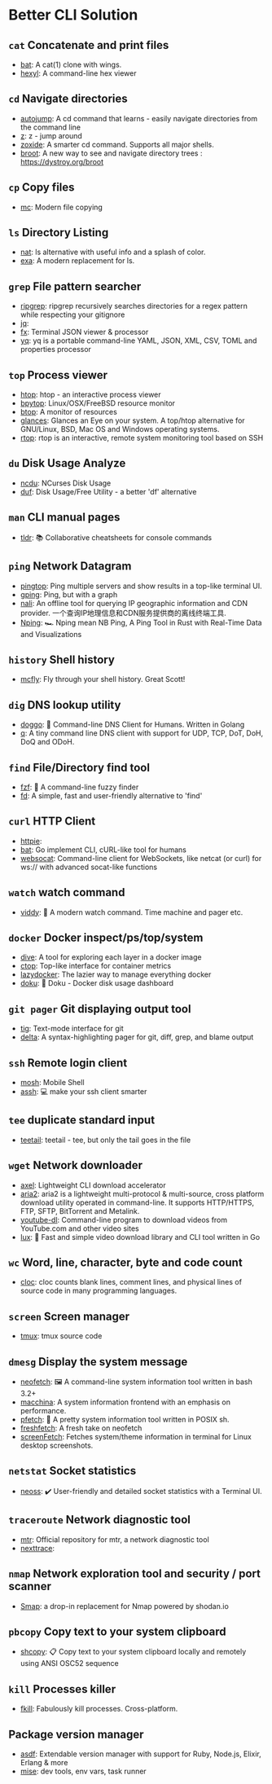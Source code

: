# Better CLI Solution

## `cat` Concatenate and print files

- [bat](https://github.com/sharkdp/bat): A cat(1) clone with wings.
- [hexyl](https://github.com/sharkdp/hexyl): A command-line hex viewer

## `cd` Navigate directories

- [autojump](https://github.com/wting/autojump): A cd command that learns - easily navigate directories from the command line
- [z](https://github.com/rupa/z): z - jump around
- [zoxide](https://github.com/ajeetdsouza/zoxide): A smarter cd command. Supports all major shells.
- [broot](https://github.com/Canop/broot): A new way to see and navigate directory trees : https://dystroy.org/broot

## `cp` Copy files

- [mc](https://github.com/thewh1teagle/mc): Modern file copying

## `ls` Directory Listing

- [nat](https://github.com/willdoescode/nat): ls alternative with useful info and a splash of color.
- [exa](https://github.com/ogham/exa): A modern replacement for ls.

## `grep` File pattern searcher

- [ripgrep](https://github.com/BurntSushi/ripgrep): ripgrep recursively searches directories for a regex pattern while respecting your gitignore
- [jq](https://github.com/stedolan/jq): 
- [fx](https://github.com/antonmedv/fx): Terminal JSON viewer & processor
- [yq](https://github.com/mikefarah/yq): yq is a portable command-line YAML, JSON, XML, CSV, TOML  and properties processor

## `top` Process viewer

- [htop](https://github.com/htop-dev/htop): htop - an interactive process viewer
- [bpytop](https://github.com/aristocratos/bpytop): Linux/OSX/FreeBSD resource monitor
- [btop](https://github.com/aristocratos/btop): A monitor of resources
- [glances](https://github.com/nicolargo/glances): Glances an Eye on your system. A top/htop alternative for GNU/Linux, BSD, Mac OS and Windows operating systems.
- [rtop](https://github.com/rapidloop/rtop): rtop is an interactive, remote system monitoring tool based on SSH

## `du` Disk Usage Analyze

- [ncdu](https://code.blicky.net/yorhel/ncdu): NCurses Disk Usage
- [duf](https://github.com/muesli/duf): Disk Usage/Free Utility - a better 'df' alternative

## `man` CLI manual pages

- [tldr](https://github.com/tldr-pages/tldr): 📚 Collaborative cheatsheets for console commands

## `ping` Network Datagram

- [pingtop](https://github.com/laixintao/pingtop): Ping multiple servers and show results in a top-like terminal UI.
- [gping](https://github.com/orf/gping): Ping, but with a graph
- [nali](https://github.com/zu1k/nali): An offline tool for querying IP geographic information and CDN provider. 一个查询IP地理信息和CDN服务提供商的离线终端工具.
- [Nping](https://github.com/hanshuaikang/Nping): 🏎  Nping mean NB Ping, A Ping Tool in Rust with Real-Time Data and Visualizations

## `history` Shell history

- [mcfly](https://github.com/cantino/mcfly): Fly through your shell history. Great Scott!

## `dig` DNS lookup utility

- [doggo](https://github.com/mr-karan/doggo/): 🐶 Command-line DNS Client for Humans. Written in Golang
- [q](https://github.com/natesales/q): A tiny command line DNS client with support for UDP, TCP, DoT, DoH, DoQ and ODoH.

## `find` File/Directory find tool

- [fzf](https://github.com/junegunn/fzf): :cherry_blossom: A command-line fuzzy finder
- [fd](https://github.com/sharkdp/fd): A simple, fast and user-friendly alternative to 'find'

## `curl` HTTP Client

- [httpie](https://github.com/httpie/httpie): 
- [bat](https://github.com/astaxie/bat): Go implement CLI, cURL-like tool for humans
- [websocat](https://github.com/vi/websocat): Command-line client for WebSockets, like netcat (or curl) for ws:// with advanced socat-like functions

## `watch` watch command

- [viddy](https://github.com/sachaos/viddy): 👀 A modern watch command. Time machine and pager etc.

## `docker` Docker inspect/ps/top/system

- [dive](https://github.com/wagoodman/dive): A tool for exploring each layer in a docker image
- [ctop](https://github.com/bcicen/ctop): Top-like interface for container metrics
- [lazydocker](https://github.com/jesseduffield/lazydocker): The lazier way to manage everything docker
- [doku](https://github.com/amerkurev/doku): 💽 Doku - Docker disk usage dashboard

## `git pager` Git displaying output tool

- [tig](https://github.com/jonas/tig): Text-mode interface for git
- [delta](https://github.com/dandavison/delta): A syntax-highlighting pager for git, diff, grep, and blame output

## `ssh` Remote login client

- [mosh](https://github.com/mobile-shell/mosh): Mobile Shell
- [assh](https://github.com/moul/assh): :computer: make your ssh client smarter

## `tee` duplicate standard input

- [teetail](https://github.com/sl236/teetail): teetail - tee, but only the tail goes in the file

## `wget` Network downloader

- [axel](https://github.com/axel-download-accelerator/axel): Lightweight CLI download accelerator
- [aria2](https://github.com/aria2/aria2): aria2 is a lightweight multi-protocol & multi-source, cross platform download utility operated in command-line. It supports HTTP/HTTPS, FTP, SFTP, BitTorrent and Metalink.
- [youtube-dl](https://github.com/ytdl-org/youtube-dl): Command-line program to download videos from YouTube.com and other video sites
- [lux](https://github.com/iawia002/lux): 👾 Fast and simple video download library and CLI tool written in Go

## `wc` Word, line, character, byte and code count

- [cloc](https://github.com/AlDanial/cloc): cloc counts blank lines, comment lines, and physical lines of source code in many programming languages.

## `screen` Screen manager

- [tmux](https://github.com/tmux/tmux): tmux source code

## `dmesg` Display the system message

- [neofetch](https://github.com/dylanaraps/neofetch): 🖼️  A command-line system information tool written in bash 3.2+
- [macchina](https://github.com/Macchina-CLI/macchina): A system information frontend with an emphasis on performance.
- [pfetch](https://github.com/dylanaraps/pfetch): 🐧 A pretty system information tool written in POSIX sh.
- [freshfetch](https://github.com/K4rakara/freshfetch): A fresh take on neofetch
- [screenFetch](https://github.com/KittyKatt/screenFetch): Fetches system/theme information in terminal for Linux desktop screenshots.

## `netstat` Socket statistics

- [neoss](https://github.com/PabloLec/neoss): :heavy_check_mark: User-friendly and detailed socket statistics with a Terminal UI.

## `traceroute` Network diagnostic tool

- [mtr](https://github.com/traviscross/mtr): Official repository for mtr, a network diagnostic tool
- [nexttrace](https://github.com/sjlleo/nexttrace): 

## `nmap` Network exploration tool and security / port scanner

- [Smap](https://github.com/s0md3v/Smap): a drop-in replacement for Nmap powered by shodan.io

## `pbcopy` Copy text to your system clipboard

- [shcopy](https://github.com/aymanbagabas/shcopy): 📋 Copy text to your system clipboard locally and remotely using ANSI OSC52 sequence

## `kill` Processes killer

- [fkill](https://github.com/sindresorhus/fkill-cli): Fabulously kill processes. Cross-platform.

## Package version manager

- [asdf](https://github.com/asdf-vm/asdf): Extendable version manager with support for Ruby, Node.js, Elixir, Erlang & more
- [mise](https://github.com/jdx/mise): dev tools, env vars, task runner